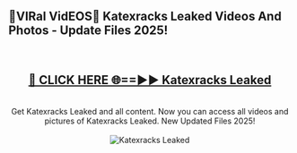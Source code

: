 <h2>🔴VIRal VidEOS🔴 Katexracks Leaked Videos And Photos - Update Files 2025!</h2>
<br>
<div align="center">
<h2><a href="https://virallinks.top/odZfE0" rel="nofollow">🔴 CLICK HERE 🌐==►► Katexracks Leaked</a></h2>
<br>
Get Katexracks Leaked and all content. Now you can access all videos and pictures of Katexracks Leaked. New Updated Files 2025!
<br>
<br>
<a href="https://virallinks.top/odZfE0" rel="nofollow" data-target="animated-image.originalLink"><img src="https://i.imgur.com/dJHk4Zq.gif)" alt="Katexracks Leaked" style="max-width: 100%; display: inline-block;" data-target="animated-image.originalImage"></a>
</div>
<br>
